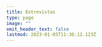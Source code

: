 ```yaml
---
title: Entrevistas
type: page
image: ""
omit_header_text: false
lastmod: 2023-01-05T11:36:12.123Z
---
```

